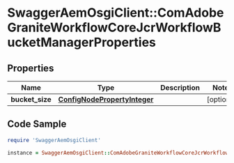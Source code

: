 # SwaggerAemOsgiClient::ComAdobeGraniteWorkflowCoreJcrWorkflowBucketManagerProperties

## Properties

Name | Type | Description | Notes
------------ | ------------- | ------------- | -------------
**bucket_size** | [**ConfigNodePropertyInteger**](ConfigNodePropertyInteger.md) |  | [optional] 

## Code Sample

```ruby
require 'SwaggerAemOsgiClient'

instance = SwaggerAemOsgiClient::ComAdobeGraniteWorkflowCoreJcrWorkflowBucketManagerProperties.new(bucket_size: null)
```



